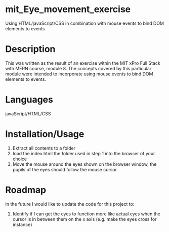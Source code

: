 # mit_Eye_movement_exercise
Using HTML/javaScript/CSS in combination with mouse events to bind DOM elements to events

# Description
This was written as the result of an exercise within the MIT xPro Full Stack with MERN course, module 8. The concepts covered by this particular module were intended to incorporate using mouse events to bind DOM elements to events.

# Languages
javaScript/HTML/CSS

# Installation/Usage
1) Extract all contents to a folder
2) load the index.html the folder used in step 1 into the browser of your choice
3) Move the mouse around the eyes shown on the browser window, the pupils of the eyes should follow the mouse cursor

# Roadmap
In the future I would like to update the code for this project to: 
1) Identify if I can get the eyes to function more like actual eyes when the cursor is in between them on the x axis (e.g. make the eyes cross for instance)
